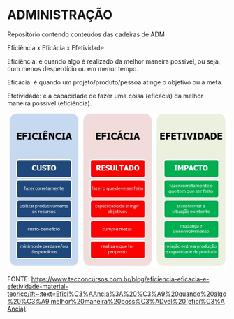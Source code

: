 # ADMINISTRAÇÃO
Repositório contendo conteúdos das cadeiras de ADM

Eficiência x Eficácia x Efetividade

Eficiência: é quando algo é realizado da melhor maneira possível, ou seja, com menos desperdício ou em menor tempo.

Eficácia: é quando um projeto/produto/pessoa atinge o objetivo ou a meta.

Efetividade: é a capacidade de fazer uma coisa (eficácia) da melhor maneira possível (eficiência).

<img src=".assets/img.jpg">


FONTE: https://www.tecconcursos.com.br/blog/eficiencia-eficacia-e-efetividade-material-teorico/#:~:text=Efici%C3%AAncia%3A%20%C3%A9%20quando%20algo%20%C3%A9,melhor%20maneira%20poss%C3%ADvel%20(efici%C3%AAncia).
